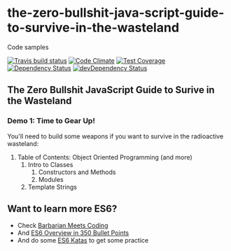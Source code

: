 # the-zero-bullshit-java-script-guide-to-survive-in-the-wasteland

Code samples

[![Travis build status](http://img.shields.io/travis/vintharas/the-zero-bullshit-java-script-guide-to-survive-in-the-wasteland.svg?style=flat)](https://travis-ci.org/vintharas/the-zero-bullshit-java-script-guide-to-survive-in-the-wasteland)
[![Code Climate](https://codeclimate.com/github/vintharas/the-zero-bullshit-java-script-guide-to-survive-in-the-wasteland/badges/gpa.svg)](https://codeclimate.com/github/vintharas/the-zero-bullshit-java-script-guide-to-survive-in-the-wasteland)
[![Test Coverage](https://codeclimate.com/github/vintharas/the-zero-bullshit-java-script-guide-to-survive-in-the-wasteland/badges/coverage.svg)](https://codeclimate.com/github/vintharas/the-zero-bullshit-java-script-guide-to-survive-in-the-wasteland)
[![Dependency Status](https://david-dm.org/vintharas/the-zero-bullshit-java-script-guide-to-survive-in-the-wasteland.svg)](https://david-dm.org/vintharas/the-zero-bullshit-java-script-guide-to-survive-in-the-wasteland)
[![devDependency Status](https://david-dm.org/vintharas/the-zero-bullshit-java-script-guide-to-survive-in-the-wasteland/dev-status.svg)](https://david-dm.org/vintharas/the-zero-bullshit-java-script-guide-to-survive-in-the-wasteland#info=devDependencies)


## The Zero Bullshit JavaScript Guide to Surive in the Wasteland

### Demo 1: Time to Gear Up! 

You'll need to build some weapons if you want to survive in the radioactive wasteland:

1. Table of Contents: Object Oriented Programming (and more)
    1. Intro to Classes
        1. Constructors and Methods
        1. Modules
    1. Template Strings




## Want to learn more ES6?

* Check [Barbarian Meets Coding](http://www.barbarianmeetscoding.com/blog/categories/es6/)
* And [ES6 Overview in 350 Bullet Points](https://ponyfoo.com/articles/es6)
* And do some [ES6 Katas](http://es6katas.org/) to get some practice
